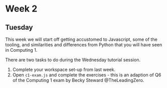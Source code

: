 # Week 2 #
## Tuesday ##
This week we will start off getting accustomed to Javascript,
some of the tooling, and similarities and differences from Python
that you will have seen in Computing 1.

There are two tasks to do during the Wednesday tutorial session.
1. Complete your workspace set-up from last week.
1. Open `c1-exam.js` and complete the exercises - this is an adaption of Q6 of the Computing 1 exam by Becky Steward @TheLeadingZero.
